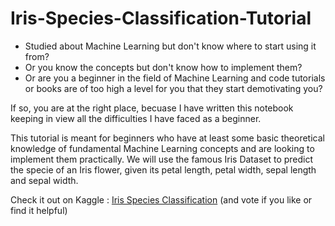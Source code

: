 # Iris-Species-Classification-Tutorial
* Studied about Machine Learning but don't know where to start using it from?
* Or you know the concepts but don't know how to implement them?
* Or are you a beginner in the field of Machine Learning and code tutorials or books are of too high a level for you that they start demotivating you?

If so, you are at the right place, becuase I have written this notebook keeping in view all the difficulties I have faced as a beginner.

This tutorial is meant for beginners who have at least some basic theoretical knowledge of fundamental Machine Learning concepts and are looking to implement them practically. We will use the famous Iris Dataset to predict the specie of an Iris flower, given its petal length, petal width, sepal length and sepal width.

Check it out on Kaggle : [Iris Species Classification](https://www.kaggle.com/aatmikjain/iris-species-classification)
(and vote if you like or find it helpful)
